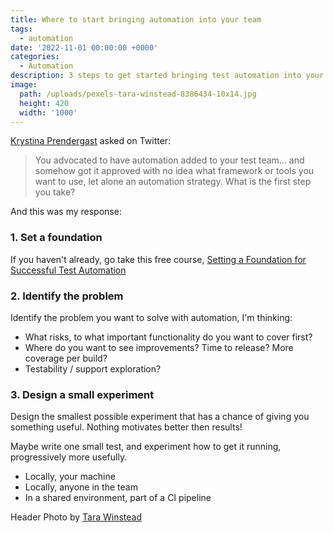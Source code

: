 ```yaml
---
title: Where to start bringing automation into your team
tags:
  - automation
date: '2022-11-01 00:00:00 +0000'
categories:
  - Automation
description: 3 steps to get started bringing test automation into your team
image:
  path: /uploads/pexels-tara-winstead-8386434-10x14.jpg
  height: 420
  width: '1000'
---
```


[Krystina Prendergast](https://twitter.com/RuinAerlin) asked on Twitter:

> You advocated to have automation added to your test team... and somehow got it approved with no idea what framework or tools you want to use, let alone an automation strategy. What is the first step you take?

And this was my response:

### 1. Set a foundation

If you haven't already, go take this free course, [Setting a Foundation for Successful Test Automation](https://testautomationu.applitools.com/setting-a-foundation-for-successful-test-automation/)

### 2. Identify the problem

Identify the problem you want to solve with automation, I'm thinking:

* What risks, to what important functionality do you want to cover first?
* Where do you want to see improvements? Time to release? More coverage per build?
* Testability / support exploration?

### 3. Design a small experiment

Design the smallest possible experiment that has a chance of giving you something useful. Nothing motivates better then results!

Maybe write one small test, and experiment how to get it running, progressively more usefully.

* Locally, your machine
* Locally, anyone in the team
* In a shared environment, part of a CI pipeline

Header Photo by [Tara Winstead](https://www.pexels.com/photo/person-reaching-out-to-a-robot-8386434/)
